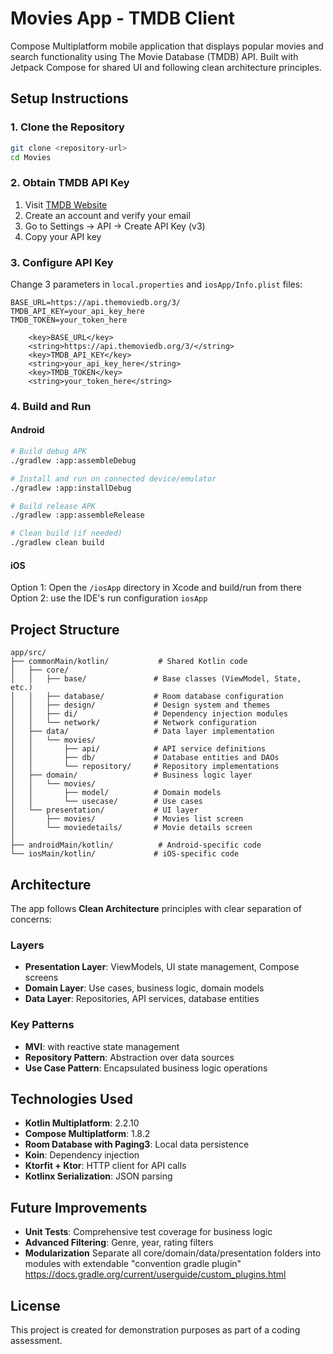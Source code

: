 # Movies App - TMDB Client

Compose Multiplatform mobile application
that displays popular movies and search functionality using The Movie Database (TMDB) API.
Built with Jetpack Compose for shared UI and following clean architecture principles.

## Setup Instructions

### 1. Clone the Repository
```bash
git clone <repository-url>
cd Movies
```

### 2. Obtain TMDB API Key
1. Visit [TMDB Website](https://www.themoviedb.org)
2. Create an account and verify your email
3. Go to Settings → API → Create API Key (v3)
4. Copy your API key

### 3. Configure API Key
Change 3 parameters in `local.properties` and `iosApp/Info.plist` files:
```local.properties
BASE_URL=https://api.themoviedb.org/3/
TMDB_API_KEY=your_api_key_here
TMDB_TOKEN=your_token_here

```
```Info.plist
	<key>BASE_URL</key>
	<string>https://api.themoviedb.org/3/</string>
	<key>TMDB_API_KEY</key>
	<string>your_api_key_here</string>
    <key>TMDB_TOKEN</key>
    <string>your_token_here</string>
```

### 4. Build and Run

#### Android
```bash
# Build debug APK
./gradlew :app:assembleDebug

# Install and run on connected device/emulator
./gradlew :app:installDebug

# Build release APK
./gradlew :app:assembleRelease

# Clean build (if needed)
./gradlew clean build
```

#### iOS
Option 1: Open the `/iosApp` directory in Xcode and build/run from there
Option 2: use the IDE's run configuration `iosApp`

## Project Structure

```
app/src/
├── commonMain/kotlin/           # Shared Kotlin code
│   ├── core/
│   │   ├── base/               # Base classes (ViewModel, State, etc.)
│   │   ├── database/           # Room database configuration
│   │   ├── design/             # Design system and themes
│   │   ├── di/                 # Dependency injection modules
│   │   └── network/            # Network configuration
│   ├── data/                   # Data layer implementation
│   │   └── movies/
│   │       ├── api/            # API service definitions
│   │       ├── db/             # Database entities and DAOs
│   │       └── repository/     # Repository implementations
│   ├── domain/                 # Business logic layer
│   │   └── movies/
│   │       ├── model/          # Domain models
│   │       └── usecase/        # Use cases
│   └── presentation/           # UI layer
│       ├── movies/             # Movies list screen
│       └── moviedetails/       # Movie details screen
│
├── androidMain/kotlin/          # Android-specific code
└── iosMain/kotlin/             # iOS-specific code
```

## Architecture

The app follows **Clean Architecture** principles with clear separation of concerns:

### Layers
- **Presentation Layer**: ViewModels, UI state management, Compose screens
- **Domain Layer**: Use cases, business logic, domain models
- **Data Layer**: Repositories, API services, database entities

### Key Patterns
- **MVI**: with reactive state management
- **Repository Pattern**: Abstraction over data sources
- **Use Case Pattern**: Encapsulated business logic operations

## Technologies Used

- **Kotlin Multiplatform**: 2.2.10
- **Compose Multiplatform**: 1.8.2
- **Room Database with Paging3**: Local data persistence
- **Koin**: Dependency injection
- **Ktorfit + Ktor**: HTTP client for API calls
- **Kotlinx Serialization**: JSON parsing

## Future Improvements

- **Unit Tests**: Comprehensive test coverage for business logic
- **Advanced Filtering**: Genre, year, rating filters
- **Modularization** Separate all core/domain/data/presentation folders into modules with extendable "convention gradle plugin" https://docs.gradle.org/current/userguide/custom_plugins.html

## License

This project is created for demonstration purposes as part of a coding assessment.